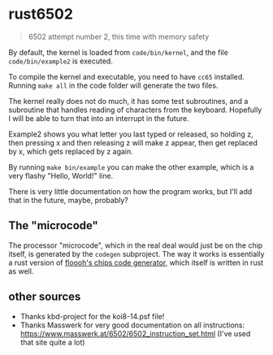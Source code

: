 # rust6502
> 6502 attempt number 2, this time with memory safety

By default, the kernel is loaded from `code/bin/kernel`, and the file `code/bin/example2` is executed. 

To compile the kernel and executable, you need to have `cc65` installed. Running `make all` in the code folder will 
generate the two files. 

The kernel really does not do much, it has some test subroutines, and a subroutine that handles reading of characters 
from the keyboard. Hopefully I will be able to turn that into an interrupt in the future. 

Example2 shows you what letter you last typed or released, so holding z, then pressing x and then releasing z will
make z appear, then get replaced by x, which gets replaced by z again. 

By running `make bin/example` you can make the other example, which is a very flashy 
"Hello, World!" line. 

There is very little documentation on how the program works, but I'll add that in the future, maybe, probably?

## The "microcode"
The processor "microcode", which in the real deal would just be on the chip itself, is generated by the `codegen` 
subproject. The way it works is essentially a rust version of 
[floooh's chips code generator](https://github.com/floooh/chips/blob/master/codegen/m6502_gen.py), 
which itself is written in rust as well. 

## other sources
* Thanks kbd-project for the koi8-14.psf file!
* Thanks Masswerk for very good documentation on all instructions: https://www.masswerk.at/6502/6502_instruction_set.html
  (I've used that site quite a lot)
